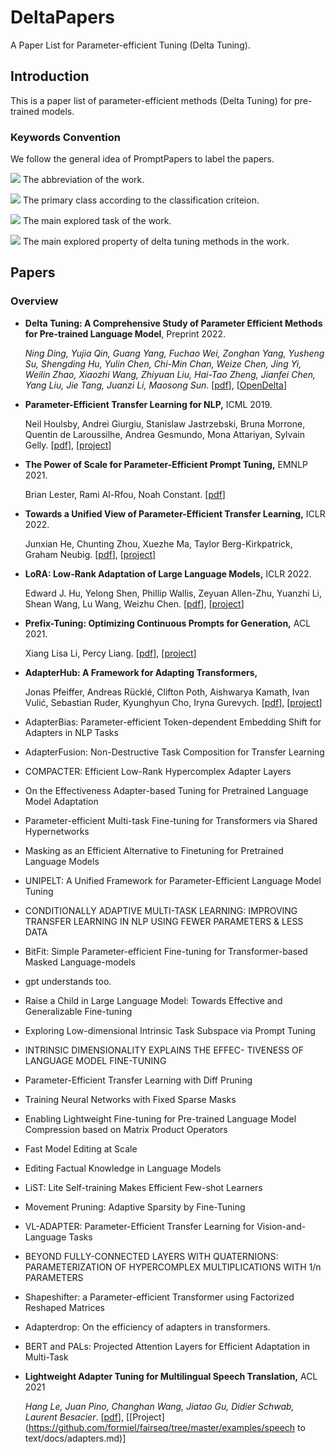 # DeltaPapers
A Paper List for Parameter-efficient Tuning (Delta Tuning).

## Introduction
This is a paper list of parameter-efficient methods (Delta Tuning) for pre-trained models. 


### Keywords Convention

We follow the general idea of PromptPapers to label the papers. 

![](https://img.shields.io/badge/T5-blue) The abbreviation of the work.

![](https://img.shields.io/badge/Specification-red) The primary class according to the classification criteion.

![](https://img.shields.io/badge/Generation-brown) The main explored task of the work.

![](https://img.shields.io/badge/MultiTask-green) The main explored property of delta tuning methods in the work.

## Papers

### Overview

- **Delta Tuning: A Comprehensive Study of Parameter Efficient Methods for Pre-trained Language Model**, Preprint 2022. 

  *Ning Ding, Yujia Qin, Guang Yang, Fuchao Wei, Zonghan Yang, Yusheng Su, Shengding Hu, Yulin Chen, Chi-Min Chan, Weize Chen, Jing Yi, Weilin Zhao, Xiaozhi Wang, Zhiyuan Liu, Hai-Tao Zheng, Jianfei Chen, Yang Liu, Jie Tang, Juanzi Li, Maosong Sun*. [[pdf](https://arxiv.org/abs/2203.06904)], [[OpenDelta](https://github.com/thunlp/OpenDelta)] 

- **Parameter-Efficient Transfer Learning for NLP,** ICML 2019. 

  Neil Houlsby, Andrei Giurgiu, Stanislaw Jastrzebski, Bruna Morrone, Quentin de Laroussilhe, Andrea Gesmundo, Mona Attariyan, Sylvain Gelly. [[pdf](https://arxiv.org/abs/1902.00751)], [[project](https://github.com/google-research/adapter-bert)]

- **The Power of Scale for Parameter-Efficient Prompt Tuning,** EMNLP 2021.

  Brian Lester, Rami Al-Rfou, Noah Constant. [[pdf](https://arxiv.org/abs/2104.08691)]

- **Towards a Unified View of Parameter-Efficient Transfer Learning,** ICLR 2022.

  Junxian He, Chunting Zhou, Xuezhe Ma, Taylor Berg-Kirkpatrick, Graham Neubig. [[pdf](https://arxiv.org/abs/2110.04366)], [[project](https://github.com/jxhe/unify-parameter-efficient-tuning)]

- **LoRA: Low-Rank Adaptation of Large Language Models,** ICLR 2022.

  Edward J. Hu, Yelong Shen, Phillip Wallis, Zeyuan Allen-Zhu, Yuanzhi Li, Shean Wang, Lu Wang, Weizhu Chen. [[pdf](https://arxiv.org/abs/2106.09685)], [[project](https://github.com/microsoft/LoRA)]

- **Prefix-Tuning: Optimizing Continuous Prompts for Generation,** ACL 2021.

  Xiang Lisa Li, Percy Liang. [[pdf](https://arxiv.org/abs/2101.00190)], [[project]()]

- **AdapterHub: A Framework for Adapting Transformers,** 

  Jonas Pfeiffer, Andreas Rücklé, Clifton Poth, Aishwarya Kamath, Ivan Vulić, Sebastian Ruder, Kyunghyun Cho, Iryna Gurevych. [[pdf](https://arxiv.org/abs/2007.07779)], [[project](https://adapterhub.ml/)]

- AdapterBias: Parameter-efficient Token-dependent Embedding Shift for Adapters in NLP Tasks

- AdapterFusion: Non-Destructive Task Composition for Transfer Learning

- COMPACTER: Efficient Low-Rank Hypercomplex Adapter Layers

- On the Effectiveness Adapter-based Tuning for Pretrained Language Model Adaptation

- Parameter-efficient Multi-task Fine-tuning for Transformers via Shared Hypernetworks

- Masking as an Efficient Alternative to Finetuning for Pretrained Language Models

- UNIPELT: A Unified Framework for Parameter-Efficient Language Model Tuning

- CONDITIONALLY ADAPTIVE MULTI-TASK LEARNING: IMPROVING TRANSFER LEARNING IN NLP USING FEWER PARAMETERS & LESS DATA

- BitFit: Simple Parameter-efficient Fine-tuning for Transformer-based Masked Language-models

- gpt understands too.

- Raise a Child in Large Language Model: Towards Effective and Generalizable Fine-tuning

- Exploring Low-dimensional Intrinsic Task Subspace via Prompt Tuning

- INTRINSIC DIMENSIONALITY EXPLAINS THE EFFEC- TIVENESS OF LANGUAGE MODEL FINE-TUNING

- Parameter-Efficient Transfer Learning with Diff Pruning

- Training Neural Networks with Fixed Sparse Masks

- Enabling Lightweight Fine-tuning for Pre-trained Language Model Compression based on Matrix Product Operators

- Fast Model Editing at Scale

- Editing Factual Knowledge in Language Models

- LiST: Lite Self-training Makes Efficient Few-shot Learners

- Movement Pruning: Adaptive Sparsity by Fine-Tuning

- VL-ADAPTER: Parameter-Efficient Transfer Learning for Vision-and-Language Tasks

- BEYOND FULLY-CONNECTED LAYERS WITH QUATERNIONS: PARAMETERIZATION OF HYPERCOMPLEX MULTIPLICATIONS WITH 1/n PARAMETERS

- Shapeshifter: a Parameter-efficient Transformer using Factorized Reshaped Matrices

- Adapterdrop: On the efficiency of adapters in transformers.

- BERT and PALs: Projected Attention Layers for Efficient Adaptation in Multi-Task

- **Lightweight Adapter Tuning for Multilingual Speech Translation,** ACL 2021

  *Hang Le, Juan Pino, Changhan Wang, Jiatao Gu, Didier Schwab, Laurent Besacier*. [[pdf](https://arxiv.org/abs/2106.01463)], [[Project](https://github.com/formiel/fairseq/tree/master/examples/speech to text/docs/adapters.md)] 

